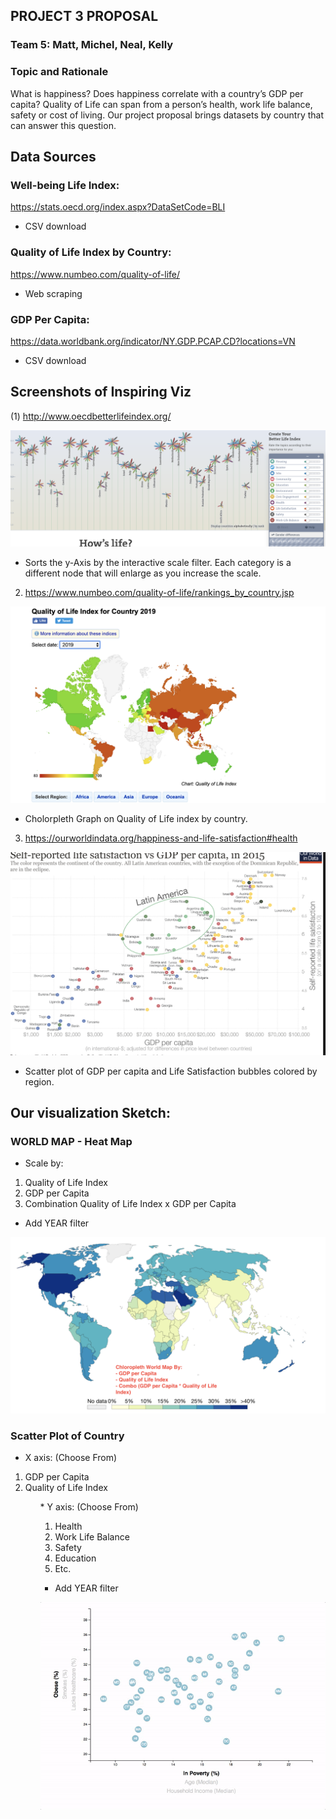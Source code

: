 ## PROJECT 3 PROPOSAL 

### Team 5: Matt, Michel, Neal, Kelly

### Topic and Rationale

What is happiness? Does happiness correlate with a country’s GDP per capita? Quality of Life can span from a person’s health, work life balance, safety or cost of living. Our project proposal brings datasets by country that can answer this question. 

## Data Sources

### Well-being Life Index:
https://stats.oecd.org/index.aspx?DataSetCode=BLI

* CSV download

### Quality of Life Index by Country:
https://www.numbeo.com/quality-of-life/ 

* Web scraping

### GDP Per Capita:
https://data.worldbank.org/indicator/NY.GDP.PCAP.CD?locations=VN

* CSV download


## Screenshots of Inspiring Viz

(1) http://www.oecdbetterlifeindex.org/

![betterlifeindex](Images/betterlifeindex.png)

* Sorts the y-Axis by the interactive scale filter. Each category is a different node that will enlarge as you increase the scale.

2) https://www.numbeo.com/quality-of-life/rankings_by_country.jsp

![qualityoflifeindex](Images/qualityoflifeindex.png)

* Cholorpleth Graph on Quality of Life index by country.


3) https://ourworldindata.org/happiness-and-life-satisfaction#health

![gdpscatterplot](Images/gdpscatterplot.png)

* Scatter plot of GDP per capita and Life Satisfaction bubbles colored by region.



## Our visualization Sketch:

### WORLD MAP - Heat Map

* Scale by:
<ol>
  <li>Quality of Life Index</li>
  <li>GDP per Capita</li>
  <li>Combination Quality of Life Index x GDP per Capita</li>
 </ol>
 
 * Add YEAR filter

![countrycholorpleth.png](Images/countrycholorpleth_v2.png)


### Scatter Plot of Country

* X axis: (Choose From)
<ol>
  <li>GDP per Capita</li>
  <li>Quality of Life Index</li>
  <ol>
* Y axis: (Choose From)
<ol>
<li>Health</li>
<li>Work Life Balance</li>
<li>Safety</li>
<li>Education</li>
<li>Etc.</li>
  </ol>

* Add YEAR filter

![7-animated-scatter](Images/7-animated-scatter.gif)



